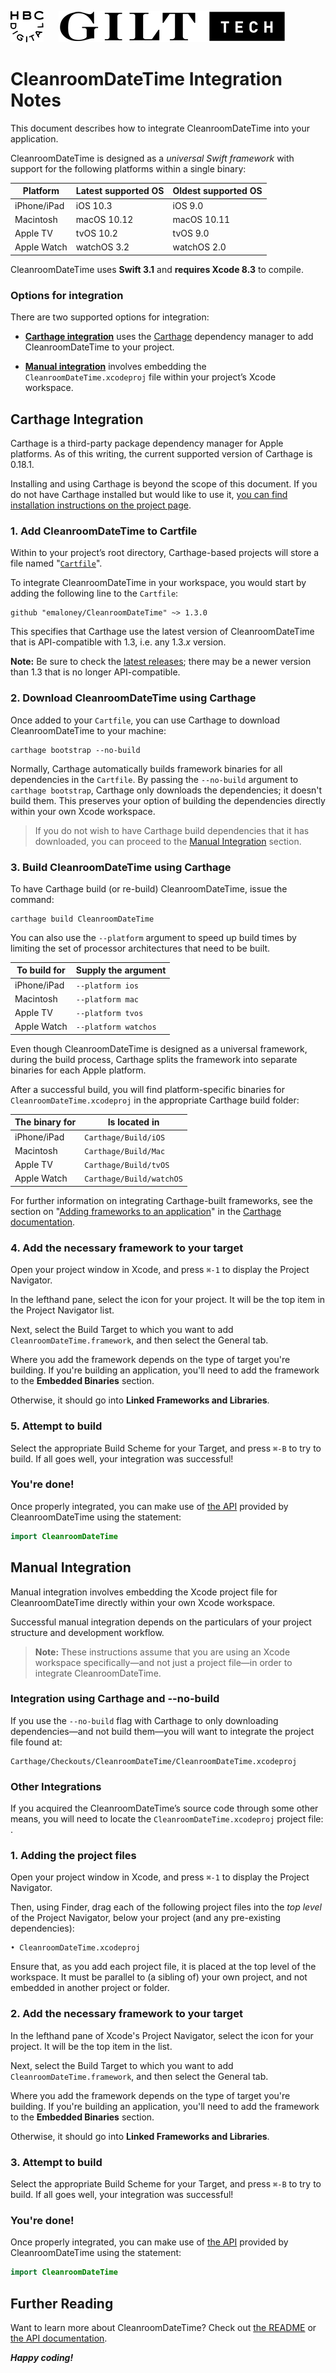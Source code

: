 ![HBC Digital logo](https://raw.githubusercontent.com/gilt/Cleanroom/master/Assets/hbc-digital-logo.png)     
![Gilt Tech logo](https://raw.githubusercontent.com/gilt/Cleanroom/master/Assets/gilt-tech-logo.png)

# CleanroomDateTime Integration Notes

This document describes how to integrate CleanroomDateTime into your application.

CleanroomDateTime is designed as a *universal Swift framework* with support for the following platforms within a single binary:

Platform|Latest supported OS|Oldest supported OS
--------|-------------------|-------------------
iPhone/iPad|iOS 10.3|iOS 9.0
Macintosh|macOS 10.12|macOS 10.11
Apple TV|tvOS 10.2|tvOS 9.0
Apple Watch|watchOS 3.2|watchOS 2.0

CleanroomDateTime uses **Swift 3.1** and **requires Xcode 8.3** to compile.

### Options for integration

There are two supported options for integration:

- **[Carthage integration](#carthage-integration)** uses the [Carthage](https://github.com/Carthage/Carthage) dependency manager to add CleanroomDateTime to your project.

- **[Manual integration](#manual-integration)** involves embedding the `CleanroomDateTime.xcodeproj` file within your project’s Xcode workspace.

## Carthage Integration

Carthage is a third-party package dependency manager for Apple platforms. As of this writing, the current supported version of Carthage is 0.18.1.

Installing and using Carthage is beyond the scope of this document. If you do not have Carthage installed but would like to use it, [you can find installation instructions on the project page](https://github.com/Carthage/Carthage#installing-carthage). 

### 1. Add CleanroomDateTime to Cartfile

Within to your project’s root directory, Carthage-based projects will store a file named "[`Cartfile`](https://github.com/Carthage/Carthage/blob/master/Documentation/Artifacts.md#cartfile)".

To integrate CleanroomDateTime in your workspace, you would start by adding the following line to the `Cartfile`:

```
github "emaloney/CleanroomDateTime" ~> 1.3.0
```

This specifies that Carthage use the latest version of CleanroomDateTime that is API-compatible with 1.3, i.e. any 1.3.*x* version.

**Note:** Be sure to check the [latest releases](https://github.com/emaloney/CleanroomDateTime/releases); there may be a newer version than 1.3 that is no longer API-compatible.

### 2. Download CleanroomDateTime using Carthage

Once added to your `Cartfile`, you can use Carthage to download CleanroomDateTime to your machine:

```
carthage bootstrap --no-build
```

Normally, Carthage automatically builds framework binaries for all dependencies in the `Cartfile`. By passing the `--no-build` argument to `carthage bootstrap`, Carthage only downloads the dependencies; it doesn't build them. This preserves your option of building the dependencies directly within your own Xcode workspace.

> If you do not wish to have Carthage build dependencies that it has downloaded, you can proceed to the [Manual Integration](#manual-integration) section.

### 3. Build CleanroomDateTime using Carthage

To have Carthage build (or re-build) CleanroomDateTime, issue the command:

```
carthage build CleanroomDateTime
```

You can also use the `--platform` argument to speed up build times by limiting the set of processor architectures that need to be built.

To build for|Supply the argument
------------|-------------------
iPhone/iPad|`--platform ios`
Macintosh|`--platform mac`
Apple TV|`--platform tvos`
Apple Watch|`--platform watchos`


Even though CleanroomDateTime is designed as a universal framework, during the build process, Carthage splits the framework into separate binaries for each Apple platform.

After a successful build, you will find platform-specific binaries for `CleanroomDateTime.xcodeproj` in the appropriate Carthage build folder:

The binary for|Is located in
--------------|-------------
iPhone/iPad|`Carthage/Build/iOS`
Macintosh|`Carthage/Build/Mac`
Apple TV|`Carthage/Build/tvOS`
Apple Watch|`Carthage/Build/watchOS`


For further information on integrating Carthage-built frameworks, see the section on "[Adding frameworks to an application](https://github.com/Carthage/Carthage#adding-frameworks-to-an-application)" in the [Carthage documentation](https://github.com/Carthage/Carthage#carthage--).

### 4. Add the necessary framework to your target

Open your project window in Xcode, and press `⌘-1` to display the Project Navigator.

In the lefthand pane, select the icon for your project. It will be the top item in the Project Navigator list.

Next, select the Build Target to which you want to add `CleanroomDateTime.framework`, and then select the General tab.

Where you add the framework depends on the type of target you're building. If you're building an application, you'll need to add the framework to the **Embedded Binaries** section.

Otherwise, it should go into **Linked Frameworks and Libraries**.


### 5. Attempt to build

Select the appropriate Build Scheme for your Target, and press `⌘-B` to try to build. If all goes well, your integration was successful!

### You're done!

Once properly integrated, you can make use of [the API](https://rawgit.com/emaloney/CleanroomDateTime/master/Documentation/API/index.html) provided by CleanroomDateTime using the statement:

```swift
import CleanroomDateTime
```

## Manual Integration

Manual integration involves embedding the Xcode project file for CleanroomDateTime directly within your own Xcode workspace.

Successful manual integration depends on the particulars of your project structure and development workflow.

> **Note:** These instructions assume that you are using an Xcode workspace specifically—and not just a project file—in order to integrate CleanroomDateTime.

### Integration using Carthage and --no-build

If you use the `--no-build` flag with Carthage to only downloading dependencies—and not build them—you will want to integrate the project file found at:

```
Carthage/Checkouts/CleanroomDateTime/CleanroomDateTime.xcodeproj
```

### Other Integrations

If you acquired the CleanroomDateTime’s source code through some other means, you will need to locate the `CleanroomDateTime.xcodeproj` project file: .

### 1. Adding the project files

Open your project window in Xcode, and press `⌘-1` to display the Project Navigator.

Then, using Finder, drag each of the following project files into the *top level* of the Project Navigator, below your project (and any pre-existing dependencies):

```
• CleanroomDateTime.xcodeproj
```

Ensure that, as you add each project file, it is placed at the top level of the workspace. It must be parallel to (a sibling of) your own project, and not embedded in another project or folder.

### 2. Add the necessary framework to your target

In the lefthand pane of Xcode's Project Navigator, select the icon for your project. It will be the top item in the list.

Next, select the Build Target to which you want to add `CleanroomDateTime.framework`, and then select the General tab.

Where you add the framework depends on the type of target you're building. If you're building an application, you'll need to add the framework to the **Embedded Binaries** section.

Otherwise, it should go into **Linked Frameworks and Libraries**.


### 3. Attempt to build

Select the appropriate Build Scheme for your Target, and press `⌘-B` to try to build. If all goes well, your integration was successful!

### You're done!

Once properly integrated, you can make use of [the API](https://rawgit.com/emaloney/CleanroomDateTime/master/Documentation/API/index.html) provided by CleanroomDateTime using the statement:

```swift
import CleanroomDateTime
```

## Further Reading

Want to learn more about CleanroomDateTime? Check out [the README](https://github.com/emaloney/CleanroomDateTime/blob/master/README.md) or [the API documentation](https://rawgit.com/emaloney/CleanroomDateTime/master/Documentation/API/index.html).

**_Happy coding!_**
